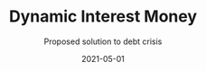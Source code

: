 ---
title: Dynamic Interest Money
subtitle: Proposed solution to debt crisis
layout: default
modal-id: 2
date: 2021-05-01
img: path.png
thumbnail: path-thumbnail.png
alt: image-alt
description: If you seek for greater profit, you had to be willing to take greater risk! That's when the Negative Interest Rate comes to the picture.  The concept of Negative Interest Rate was first introduced by a German theoritical economist Silvio Gesell. Although it is an unpopular theory, SmartLoan seeks to implement the concept on certain unfortunate cercumstance that happened to the borrower. In contrast to that, if the lender willing to take this risk, they will be awarded by high positive interest rates when the borrower experience good times.  Given an example, Alice borrowed $12k (24 months payment period, $500 monthly principal) for her study. After she graduate, she caught into an accident where she was permanently disabbled. In such circumstance, the Negative Interest Rate activated to cancel itself, forgiven her loan repayment every month.  In another circumstance, after Alice graduated, she started a business and it became a huge success. She got extremely lucky and won a lottery. The high interest rate came into the system, in addition to that, the rate is calculated based on Alice's gross income. Where the success of her business and lottery winnings being part of the numbers. Therefore, the lenders successfully obtain a huge gain from the interest payment by Alice. This is a form of "Gratitude Economy", where Alice's payment of interest, is a form of action of gratitude towards those who supported her (the lenders) during her times of needs.
github-link: https://github.com/SmartLoan/pineapple_token

---